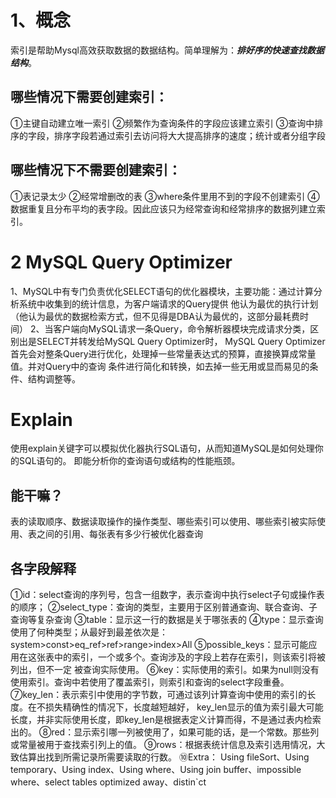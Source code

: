 # 1、概念
索引是帮助Mysql高效获取数据的数据结构。简单理解为：***排好序的快速查找数据结构***。
## 哪些情况下需要创建索引：
①主键自动建立唯一索引
②频繁作为查询条件的字段应该建立索引
③查询中排序的字段，排序字段若通过索引去访问将大大提高排序的速度；统计或者分组字段

## 哪些情况下不需要创建索引：
①表记录太少
②经常增删改的表
③where条件里用不到的字段不创建索引
④数据重复且分布平均的表字段。因此应该只为经常查询和经常排序的数据列建立索引。

# 2 MySQL Query Optimizer
1、MySQL中有专门负责优化SELECT语句的优化器模块，主要功能：通过计算分析系统中收集到的统计信息，为客户端请求的Query提供
他认为最优的执行计划（他认为最优的数据检索方式，但不见得是DBA认为最优的，这部分最耗费时间）
2、当客户端向MySQL请求一条Query，命令解析器模块完成请求分类，区别出是SELECT并转发给MySQL Query Optimizer时，
MySQL Query Optimizer首先会对整条Query进行优化，处理掉一些常量表达式的预算，直接换算成常量值。并对Query中的查询
条件进行简化和转换，如去掉一些无用或显而易见的条件、结构调整等。

# Explain
使用explain关键字可以模拟优化器执行SQL语句，从而知道MySQL是如何处理你的SQL语句的。
即能分析你的查询语句或结构的性能瓶颈。
## 能干嘛？
表的读取顺序、数据读取操作的操作类型、哪些索引可以使用、哪些索引被实际使用、表之间的引用、每张表有多少行被优化器查询
## 各字段解释
①id：select查询的序列号，包含一组数字，表示查询中执行select子句或操作表的顺序；
②select_type：查询的类型，主要用于区别普通查询、联合查询、子查询等复杂查询
③table：显示这一行的数据是关于哪张表的
④type：显示查询使用了何种类型；从最好到最差依次是：system>const>eq_ref>ref>range>index>All
⑤possible_keys：显示可能应用在这张表中的索引，一个或多个。查询涉及的字段上若存在索引，则该索引将被列出，但不一定
被查询实际使用。
⑥key：实际使用的索引。如果为null则没有使用索引。查询中若使用了覆盖索引，则索引和查询的select字段重叠。
⑦key_len：表示索引中使用的字节数，可通过该列计算查询中使用的索引的长度。在不损失精确性的情况下，长度越短越好，
key_len显示的值为索引最大可能长度，并非实际使用长度，即key_len是根据表定义计算而得，不是通过表内检索出的。
⑧red：显示索引哪一列被使用了，如果可能的话，是一个常数。那些列或常量被用于查找索引列上的值。
⑨rows：根据表统计信息及索引选用情况，大致估算出找到所需记录所需要读取的行数。
⑩Extra：
Using fileSort、Using temporary、Using index、Using where、Using join buffer、impossible where、select tables optimized away、distin`ct




